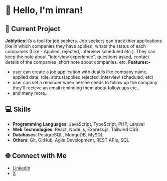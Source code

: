 # 👋 Hello, I'm imran!

## 🚀 Current Project
**Joblytics**:it’s a tool for job seekers. Job seekers can track thier applications like in which companies they have applied, whats the status of each companies (Like - Applied, rejected, interview scheduled etc.). They can keep the note about "interview experience", questions asked, contact details of the companies ,short note about companies. etc.
**Features:-**
- user can create a job application with deatils like company name, applied date, role, status(applied,rejected, interview scheduled, etc)
- user can set a reminder when he/she needs to follow up the company they'll recieve an email reminding them about follow ups etc..
- and many more...

## 💻 Skills
- **Programming Languages**: JavaScript, TypeScript, PHP, Laravel
- **Web Technologies**: React, Node.js, Express.js, Tailwind CSS
- **Databases**: PostgreSQL, MongoDB, MySQL
- **Others**: Git, GitHub, Agile Development, REST APIs, SQL

## 🌐 Connect with Me
- [LinkedIn](https://www.linkedin.com/in/imran-nazir-ansari-414a141b2/)
- [X](https://x.com/im__imu)
